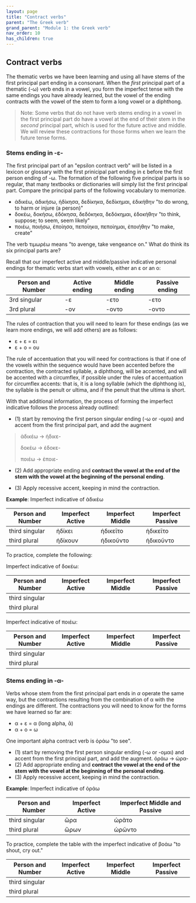 ```yaml
---
layout: page
title: "Contract verbs"
parent: "The Greek verb"
grand_parent: "Module 1: the Greek verb"
nav_order: 10
has_children: true
---
```


## Contract verbs

The thematic verbs we have been learning and using all have stems of the first principal part ending in a consonant. When the *first* principal part of a thematic (-ω) verb ends in a vowel, you form the imperfect tense with the same endings you have already learned, but the vowel of the ending contracts with the vowel of the stem to form a long vowel or a diphthong. 

> Note: Some verbs that do not have verb stems ending in a vowel in the first principal part do have a vowel at the end of their stem in the *second* principal part, which is used for the future active and middle. We will review these contractions for those forms when we learn the future tense forms.


### Stems ending in -ε- 

The first principal part of an "epsilon contract verb" will be listed in a lexicon or glossary with the first prinicipal part ending in ε before the first person ending of -ω. The formation of the following five principal parts is so regular, that many textbooks or dictionaries will simply list the first principal part.  Compare the principal parts of the following vocabulary to memorize.

- ἀδικέω, ἀδικήσω, ἠδίκησα, δεδίκηκα, δεδίκημαι, ἐδικήθην "to do wrong, to harm or injure (a person)"
- δοκέω, δοκήσω, ἐδόκησα, δεδόκηκα, δεδόκημαι, ἐδοκήθην "to think, suppose; to seem, seem likely"
- ποιέω, ποιήσω, ἐποίησα, πεποίηκα, πεποίημαι, ἐποιήθην "to make, create"

The verb τιμωρέω means "to avenge, take vengeance on."  What do think its six principal parts are?

Recall that our imperfect active and middle/passive indicative personal endings for thematic verbs start with vowels, either an ε or an ο:

| Person and Number | Active ending | Middle  ending | Passive ending |
| --- | --- | --- | --- |
| 3rd singular |  -ε | -ετο | -ετο |
| 3rd plural | -ον | -οντο | -οντο |

The rules of contraction that you will need to learn for these endings (as we learn more endings, we will add others) are as follows:

- ε + ε = ει
- ε + ο = ου 

The rule of accentuation that you will need for contractions is that if one of the vowels within the sequence would have been accented before the contraction, the contracted syllable, a diphthong, will be accented, and will be accented with a circumflex, if possible under the rules of accentuation for circumflex accents: that is, it is a long syllable (which the diphthong is), the syllable is the penult or ultima, and if the penult that the ultima is short.

With that additional information, the process of forming the imperfect indicative follows the process already outlined:

- (1) start by removing the first person singular ending (-ω or -ομαι) and accent from the first principal part, and add the augment 

> ἀδικέω -> ἠδικε-
>
> δοκέω -> ἐδοκε-
>
> ποιέω -> ἐποιε-

- (2) Add appropriate ending and **contract the vowel at the end of the stem with the vowel at the beginning of the personal ending**.

- (3) Apply recessive accent, keeping in mind the contraction.


**Example**: Imperfect indicative of ἀδικέω

| Person and Number | Imperfect Active | Imperfect Middle | Imperfect Passive |
| --- | --- | --- | --- |
| third singular |  ἠδίκει | ἠδικεῖτο | ἠδικεῖτο |
| third plural | ἡδίκουν | ἠδικοῦντο | ἠδικοῦντο |
 
To practice, complete the following:
 
Imperfect indicative of δοκέω:

| Person and Number | Imperfect Active | Imperfect Middle | Imperfect Passive |
| --- | --- | --- | --- |
| third singular |    |   |
| third plural |  |   |

Imperfect indicative of ποιέω:


| Person and Number | Imperfect Active | Imperfect Middle | Imperfect Passive |
| --- | --- | --- | --- |
| third singular |    |   |
| third plural |  |   |

### Stems ending in -α- 

Verbs whose stem from the first principal part ends in *α* operate the same way, but the contractions resulting from the combination of α with the endings are different. The contractions you will need to know for  the forms we have learned so far are:

- α + ε = α (long alpha, ᾱ)
- α + ο = ω

One important alpha contract verb is ὁράω "to see". 

- (1) start by removing the first person singular ending (-ω or -ομαι) and accent from the first principal part, and add the augment.
    ὁράω -> ὡρα-
- (2)  Add appropriate ending and **contract the vowel at the end of the stem with the vowel at the beginning of the personal ending**.   
- (3) Apply recessive accent, keeping in mind the contraction.


**Example**: Imperfect indicative of ὁράω

| Person and Number | Imperfect Active | Imperfect Middle and Passive |
| --- | --- | --- |
| third singular | ὥρα  | ὡρᾶτο  |
| third plural | ὥρων | ὡρῶντο  |



To practice, complete the table with the imperfect  indicative of βοάω "to shout, cry out."

| Person and Number | Imperfect Active | Imperfect Middle | Imperfect Passive |
| --- | --- | --- | --- |
| third singular |    |   |
| third plural |  |   |
